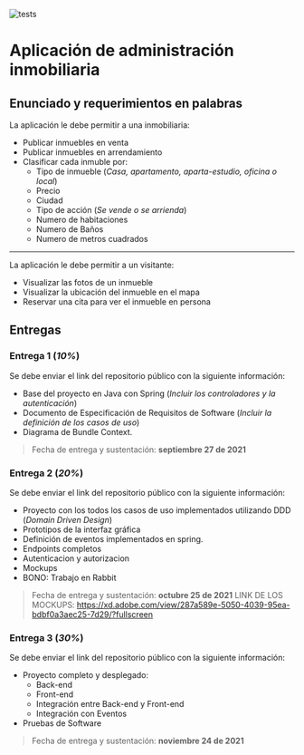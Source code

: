 ![tests](https://github.com/Chronomanteca/Proyecto-Programacion-Web/actions/workflows/gradle.yml/badge.svg)

# Aplicación de administración inmobiliaria

## **Enunciado y requerimientos en palabras**
La aplicación le debe permitir a una inmobiliaria:
* Publicar inmuebles en venta
* Publicar inmuebles en arrendamiento
* Clasificar cada inmuble por:
  * Tipo de inmueble (*Casa, apartamento, aparta-estudio, oficina o local*)
  * Precio
  * Ciudad
  * Tipo de acción (*Se vende o se arrienda*)
  * Numero de habitaciones
  * Numero de Baños
  * Numero de metros cuadrados
---
La aplicación le debe permitir a un visitante:
* Visualizar las fotos de un inmueble
* Visualizar la ubicación del inmueble en el mapa
* Reservar una cita para ver el inmueble en persona

## **Entregas**

### Entrega 1 (*10%*)
Se debe enviar el link del repositorio público con la siguiente información:
* Base del proyecto en Java con Spring (*Incluir los controladores y la autenticación*)
* Documento de Especificación de Requisitos de Software (*Incluir la definición de los casos de uso*)
* Diagrama de Bundle Context.
> Fecha de entrega y sustentación: **septiembre 27 de 2021**

### Entrega 2 (*20%*)
Se debe enviar el link del repositorio público con la siguiente información:
* Proyecto con los todos los casos de uso implementados utilizando DDD (*Domain Driven Design*)
* Prototipos de la interfaz gráfica
* Definición de eventos implementados en spring.
* Endpoints completos
* Autenticacion y autorizacion
* Mockups
* BONO: Trabajo en Rabbit
> Fecha de entrega y sustentación: **octubre 25 de 2021**
> LINK DE LOS MOCKUPS: https://xd.adobe.com/view/287a589e-5050-4039-95ea-bdbf0a3aec25-7d29/?fullscreen

### Entrega 3 (*30%*)
Se debe enviar el link del repositorio público con la siguiente información:
* Proyecto completo y desplegado:
  * Back-end
  * Front-end
  * Integración entre Back-end y Front-end
  * Integración con Eventos
* Pruebas de Software
> Fecha de entrega y sustentación: **noviembre 24 de 2021**


